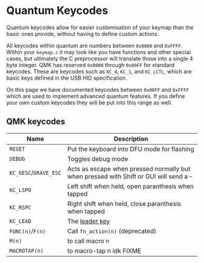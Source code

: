 # Quantum Keycodes

Quantum keycodes allow for easier customisation of your keymap than the basic ones provide, without having to define custom actions.

All keycodes within quantum are numbers between `0x0000` and `0xFFFF`. Within your `keymap.c` it may look like you have functions and other special cases, but ultimately the C preprocessor will translate those into a single 4 byte integer. QMK has reserved `0x0000` through `0x00FF` for standard keycodes. These are keycodes such as `KC_A`, `KC_1`, and `KC_LCTL`, which are basic keys defined in the USB HID specification. 

On this page we have documented keycodes between `0x00FF` and `0xFFFF` which are used to implement advanced quantum features. If you define your own custom keycodes they will be put into this range as well.

## QMK keycodes

|Name|Description|
|----|-----------|
|`RESET`|Put the keyboard into DFU mode for flashing|
|`DEBUG`|Toggles debug mode|
|`KC_GESC`/`GRAVE_ESC`|Acts as escape when pressed normally but when pressed with Shift or GUI will send a `~`|
|`KC_LSPO`|Left shift when held, open paranthesis when tapped|
|`KC_RSPC`|Right shift when held, close paranthesis when tapped|
|`KC_LEAD`|The [leader key](feature_leader_key.md)|
|`FUNC(n)`/`F(n)`|Call `fn_action(n)` (deprecated)|
|`M(n)`|to call macro n|
|`MACROTAP(n)`|to macro-tap n idk FIXME|
